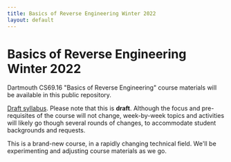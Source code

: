 ```yaml
---
title: Basics of Reverse Engineering Winter 2022
layout: default
---
```


<h1>Basics of Reverse Engineering Winter 2022</h1>

<p>Dartmouth CS69.16 "Basics of Reverse Engineering" course materials will be available in this public repository.

<p><a href="syllabus-draft.pdf">Draft syllabus</a>. Please note that this is <b>draft</b>. 
Although the focus and pre-requisites of the course will not change, week-by-week topics and activities will likely go though several rounds of changes, to accommodate student backgrounds and requests.

<p>This is a brand-new course, in a rapidly changing technical field. We'll be experimenting and adjusting course materials as we go.
